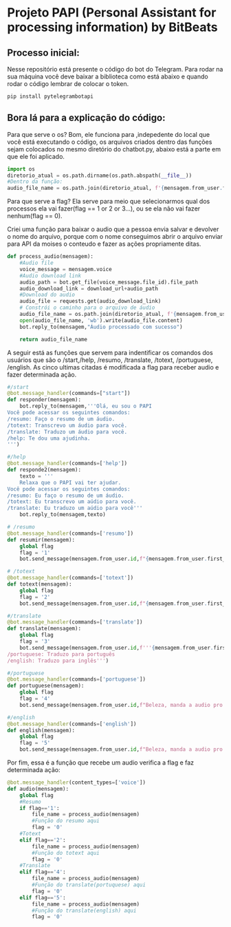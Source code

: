 

# Projeto PAPI (Personal Assistant for processing information) by BitBeats

## Processo inicial:

Nesse repositório está presente o código do bot do Telegram. Para rodar na sua máquina você deve baixar a biblioteca como está abaixo e quando rodar o código lembrar de colocar o token.

```bash
pip install pytelegrambotapi

```
## Bora lá para a explicação do código:
Para que serve o os? Bom, ele funciona para ,indepedente do local que você está executando o código, os arquivos criados dentro das funções sejam colocados no mesmo diretório do chatbot.py, abaixo está a parte em que ele foi aplicado.
```python
import os
diretorio_atual = os.path.dirname(os.path.abspath(__file__))
#Dentro da função:
audio_file_name = os.path.join(diretorio_atual, f'{mensagem.from_user.first_name}_audio_{mensagem.id}.ogg')
```
Para que serve a flag? Ela serve para meio que selecionarmos qual dos processos ela vai fazer(flag == 1 or 2 or 3...), ou se ela não vai fazer nenhum(flag == 0).


Criei uma função para baixar o audio que a pessoa envia salvar e devolver o nome do arquivo, porque com o nome conseguimos abrir o arquivo enviar para API da moises o conteudo e fazer as ações propriamente ditas.
```python
def process_audio(mensagem):
    #Audio file
    voice_message = mensagem.voice
    #Audio download link
    audio_path = bot.get_file(voice_message.file_id).file_path
    audio_download_link = download_url+audio_path
    #Download do audio
    audio_file = requests.get(audio_download_link)
    # Constrói o caminho para o arquivo de áudio
    audio_file_name = os.path.join(diretorio_atual, f'{mensagem.from_user.first_name}_audio_{mensagem.id}.ogg')
    open(audio_file_name, 'wb').write(audio_file.content)
    bot.reply_to(mensagem,"Áudio processado com sucesso")

    return audio_file_name
```
A seguir está as funções que servem para indentificar os comandos dos usuários que são o /start,/help, /resumo, /translate, /totext, /portuguese, /english. As cinco ultimas citadas é modificada a flag para receber audio e fazer determinada ação.  

```python
#/start
@bot.message_handler(commands=["start"])
def responder(mensagem):
    bot.reply_to(mensagem,'''Olá, eu sou o PAPI
Você pode acessar os seguintes comandos:
/resumo: Faço o resumo de um áudio.
/totext: Transcrevo um áudio para você.
/translate: Traduzo um áudio para você.
/help: Te dou uma ajudinha.
''')

#/help       
@bot.message_handler(commands=['help'])
def responde2(mensagem):
    texto = '''
    Relaxa que o PAPI vai ter ajudar.
Você pode acessar os seguintes comandos:
/resumo: Eu faço o resumo de um áudio.
/totext: Eu transcrevo um aúdio para você.
/translate: Eu traduzo um aúdio para você'''
    bot.reply_to(mensagem,texto)

# /resumo
@bot.message_handler(commands=['resumo'])
def resumir(mensagem):
    global flag 
    flag = '1'
    bot.send_message(mensagem.from_user.id,f"{mensagem.from_user.first_name}, manda o audio pro PAPI aqui, que eu faço um resumão pra você")

# /totext
@bot.message_handler(commands=['totext'])
def totext(mensagem):
    global flag
    flag = '2'
    bot.send_message(mensagem.from_user.id,f"{mensagem.from_user.first_name}, manda a audio pro PAPI aqui, que eu transcrevo para você")

#/translate
@bot.message_handler(commands=['translate'])
def translate(mensagem):
    global flag
    flag = '3'
    bot.send_message(mensagem.from_user.id,f'''{mensagem.from_user.first_name},Selecione uma lingua:
/portuguese: Traduzo para português
/english: Traduzo para inglês''')

#/portuguese
@bot.message_handler(commands=['portuguese'])
def portuguese(mensagem):
    global flag
    flag = '4'
    bot.send_message(mensagem.from_user.id,f"Beleza, manda a audio pro PAPI aqui, que eu traduzo para você")

#/english
@bot.message_handler(commands=['english'])
def english(mensagem):
    global flag
    flag = '5'
    bot.send_message(mensagem.from_user.id,f"Beleza, manda a audio pro PAPI aqui, que eu traduzo para você")

``` 
Por fim, essa é a função que recebe um audio verifica a flag e faz determinada ação:
```python
@bot.message_handler(content_types=['voice'])
def audio(mensagem):
    global flag
    #Resumo
    if flag=='1':
        file_name = process_audio(mensagem)
        #Função do resumo aqui
        flag = '0'
    #Totext
    elif flag=='2':
        file_name = process_audio(mensagem)
        #Função do totext aqui
        flag = '0'
    #Translate
    elif flag=='4':
        file_name = process_audio(mensagem)
        #Função do translate(portuquese) aqui
        flag = '0'    
    elif flag=='5':
        file_name = process_audio(mensagem)
        #Função do translate(english) aqui
        flag = '0'
```
